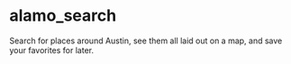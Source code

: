 # alamo_search

Search for places around Austin, see them all laid out on a map, and save your favorites for later.